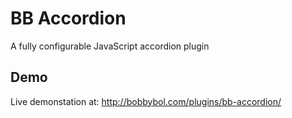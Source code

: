 # BB Accordion
A fully configurable JavaScript accordion plugin

## Demo
Live demonstation at:
http://bobbybol.com/plugins/bb-accordion/
